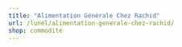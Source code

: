 ```yaml
---
title: "Alimentation Générale Chez Rachid"
url: /lunel/alimentation-generale-chez-rachid/
shop: commodité
---
```

